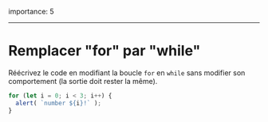 importance: 5

---

# Remplacer "for" par "while"

Réécrivez le code en modifiant la boucle `for` en `while` sans modifier son comportement (la sortie doit rester la même).

```js run
for (let i = 0; i < 3; i++) {
  alert( `number ${i}!` );
}
```

